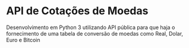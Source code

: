 # API de Cotações de Moedas
Desenvolvimento em Python 3 utilizando API pública para que haja o fornecimento de uma tabela de conversão de moedas como Real, Dolar, Euro e Bitcoin
